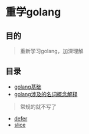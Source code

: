 # 重学golang

## 目的

> 重新学习golang，加深理解

## 目录

+ [golang基础](doc/golang.md)
+ [golang涉及的名词概念解释](doc/golang_more.md)
> 常规的就不写了
+ [defer](doc/golang_defer.md)
+ [slice](doc/golang_slice.md)